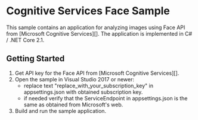 # Cognitive Services Face Sample

This sample contains an application for analyzing images using Face API from [Microsoft Cognitive Services][]. The application is implemented in C# / .NET Core 2.1.

## Getting Started

1. Get API key for the Face API from [Microsoft Cognitive Services][].
2. Open the sample in Visual Studio 2017 or newer:
    - replace text "replace_with_your_subscription_key" in appsettings.json with obtained subscription key.
    - if needed verify that the ServiceEndpoint in appsettings.json is the same as obtained from Microsoft's web.
3. Build and run the sample application.

